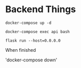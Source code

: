 # Backend Things
 
`docker-compose up -d`

`docker-compose exec api bash`

`flask run --host=0.0.0.0`

When finished 

'docker-compose down'

